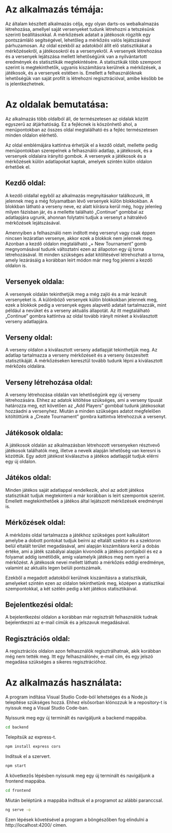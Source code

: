 # Az alkalmazás témája:

Az általam készített alkalmazás célja, egy olyan darts-os webalkalmazás létrehozása,
amellyel saját versenyeket tudunk létrehozni a tetszésünk szerinti beállításokkal. A mérkőzések adatait a játékosok rögzítik egy pontszámláló segítségével, lehetőleg a mérkőzés valós lejátszásával párhuzamosan. Az oldal ezekből az adatokból állít elő statisztikákat a mérkőzésekről, a játékosokról és a versenyekről. A versenyek létrehozása és a versenyek lejátszása mellett lehetőségünk van a nyilvántartott eredmények és statisztikák megtekintésére. A statisztikák több szempont szerint is megtekinthetők, ugyanis kiszámításra kerülnek a mérkőzések, a játékosok, és a versenyek estében is. Emellett a felhasználóknak lehetőségük van saját profilt is létrehozni regisztrációval, amibe később be is jelentkezhetnek.

# Az oldalak bemutatása:

Az alkalmazás több oldalból áll, de természetesen az oldalak között egyszerű az átjárhatóság. Ez a fejlécnek is köszönhető ahol, a menüpontokban az összes oldal megtalálható és a fejléc természetesen minden oldalon elérhető.

Az oldal emblémájára kattintva érhetjük el a kezdő oldalt, mellette pedig menüpontokban szerepelnek a felhasználói adatlap, a játékosok, és a versenyek oldalaira irányító gombok. A versenyek a játékosok és a mérkőzések külön adatlapokat kaptak, amelyek szintén külön oldalon érhetőek el.

## Kezdő oldal:

A kezdő oldallal egyből az alkalmazás megnyitásakor találkozunk, itt jelennek meg a még folyamatban lévő versenyek külön blokkokban. A blokkban látható a verseny neve, ez alatt kiírásra kerül még, hogy jelenleg milyen fázisban jár, és a mellette található „Continue” gombbal az adatlapjára ugrunk, ahonnan folytatni tudjuk a versenyt a hátralévő mérkőzések lejátszásával.

Amennyiben a felhasználó nem indított még versenyt vagy csak éppen nincsen lezáratlan versenye, akkor ezek a blokkok nem jelennek meg. Azonban a kezdő oldalon megtalálható „+ New Tournament” gomb megnyomásával tudunk változtatni ezen az állapoton egy új torna létrehozásával. Itt minden szükséges adat kitöltésével létrehozható a torna, amely lezárásáig a korábban leírt módon már meg fog jelenni a kezdő oldalon is.

## Versenyek oldala:

A versenyek oldalán tekinthetjük meg a még zajló és a már lezárult versenyeket is. A különböző versenyek külön blokkokban jelennek meg, ezek a blokkok pedig a versenyek egyes alapvető adatait tartalmazzák, mint például a nevüket és a verseny aktuális állapotát. Az itt megtalálható „Continue” gombra kattintva az oldal tovább irányít minket a kiválasztott verseny adatlapjára.

## Verseny oldal:

A verseny oldalon a kiválasztott verseny adatlapját tekinthetjük meg. Az adatlap tartalmazza a verseny mérkőzéseit és a verseny összesített statisztikáját. A mérkőzéseken keresztül tovább tudunk lépni a kiválasztott mérkőzés oldalára.

## Verseny létrehozása oldal:

A verseny létrehozása oldalán van lehetőségünk egy új verseny létrehozására. Ehhez az adatok kitöltése szükséges, ami a verseny típusát határozza meg, ezt követően az „Add Players” gombbal tudunk játékosokat hozzáadni a versenyhez. Miután a minden szükséges adatot megfelelően kitöltöttünk a „Create Tournament” gombra kattintva létrehozzuk a versenyt.

## Játékosok oldala:

A játékosok oldalán az alkalmazásban létrehozott versenyeken résztvevő játékosok találhatók meg, illetve a neveik alapján lehetőség van keresni is közöttük. Egy adott játékost kiválasztva a játékos adatlapját tudjuk elérni egy új oldalon.

## Játékos oldal:

Minden játékos saját adatlappal rendelkezik, ahol az adott játékos statisztikáit tudjuk megtekinteni a már korábban is leírt szempontok szerint.
Emellett megtekinthetőek a játékos által lejátszott mérkőzések eredményei is.

## Mérkőzések oldal:

A mérkőzés oldal tartalmazza a játékhoz szükséges pont kalkulátort amelybe a dobott pontokat tudjuk beírni az eltalált szektor és a szektoron belül eltalált terület megadásával, ami alapján kiszámításra kerül a dobás értéke, ami a játék szabályai alapján kivonódik a játékos pontjaiból és ez a folyamat addig ismétlődik, amíg valamelyik játékos meg nem nyeri a mérkőzést. A játékosok nevei mellett látható a mérkőzés eddigi eredménye, valamint az aktuális legen belüli pontszámaik.

Ezekből a megadott adatokból kerülnek kiszámításra a statisztikák, amelyeket szintén ezen az oldalon tekinthetünk meg, középen a statisztikai szempontokkal, a két szélén pedig a két játékos statisztikáival.

## Bejelentkezési oldal:

A bejelentkezési oldalon a korábban már regisztrált felhasználók tudnak bejelentkezni az e-mail címük és a jelszavuk megadásával.

## Regisztrációs oldal:

A regisztrációs oldalon azon felhasználók regisztrálhatnak, akik korábban még nem tették meg. Itt egy felhasználónév, e-mail cím, és egy jelszó megadása szükséges a sikeres regisztrációhoz.


# Az alkalmazás használata:

A program indítása Visual Studio Code-ból lehetséges és a Node.js telepítése szükséges hozzá. Ehhez elsősorban klónozzuk le a repository-t is nyissuk meg a Visual Studio Code-ban.

Nyissunk meg egy új terminált és navigáljunk a backend mappába.

```bash
cd backend
```
Telepítsük az express-t.

```bash
npm install express cors
```

Indítsuk el a szervert.

```bash
npm start
```

A következős lépésben nyissunk meg egy új terminált és navigáljunk a frontend mappába.

```bash
cd frontend
```

Miután beléptünk a mappába indítsuk el a programot az alábbi paranccsal.

```bash
ng serve -o
```

Ezen lépések követésével a program a böngészőben fog elindulni a http://localhost:4200/ címen.
